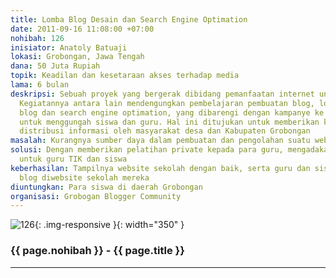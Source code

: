 ```yaml
---
title: Lomba Blog Desain dan Search Engine Optimation
date: 2011-09-16 11:08:00 +07:00
nohibah: 126
inisiator: Anatoly Batuaji
lokasi: Grobongan, Jawa Tengah
dana: 50 Juta Rupiah
topik: Keadilan dan kesetaraan akses terhadap media
lama: 6 bulan
deskripsi: Sebuah proyek yang bergerak dibidang pemanfaatan internet untuk bermedia.
  Kegiatannya antara lain mendengungkan pembelajaran pembuatan blog, lomba membuat
  blog dan search engine optimation, yang dibarengi dengan kampanye ke sekolah-sekolah
  untuk menggungah siswa dan guru. Hal ini ditujukan untuk memberikan kesetaraan dalam
  distribusi informasi oleh masyarakat desa dan Kabupaten Grobongan
masalah: Kurangnya sumber daya dalam pembuatan dan pengolahan suatu website atau blog
solusi: Dengan memberikan pelatihan private kepada para guru, mengadakan lomba blog
  untuk guru TIK dan siswa
keberhasilan: Tampilnya website sekolah dengan baik, serta guru dan siswa memiliki
  blog diwebsite sekolah mereka
diuntungkan: Para siswa di daerah Grobongan
organisasi: Grobogan Blogger Community
---
```


![126](/static/img/hibahcmb/126.png){: .img-responsive }{: width="350" }

### {{ page.nohibah }} - {{ page.title }}

---
